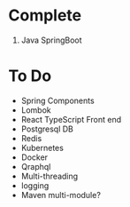 # Complete
1. Java SpringBoot

# To Do
- Spring Components
- Lombok 
- React TypeScript Front end
- Postgresql DB
- Redis
- Kubernetes
- Docker
- Qraphql
- Multi-threading
- logging
- Maven multi-module?
